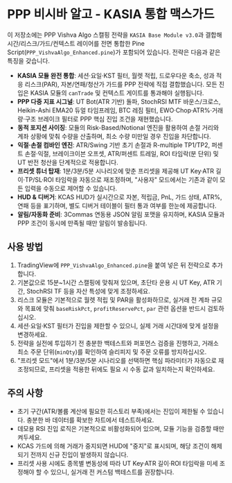 # PPP 비시바 알고 - KASIA 통합 맥스가드

이 저장소에는 PPP Vishva Algo 스캘핑 전략을 `KASIA Base Module v3.0`과 결합해 시간/리스크/가드/컨텍스트 레이어를 전면 통합한 Pine Script(`PPP_VishvaAlgo_Enhanced.pine`)가 포함되어 있습니다. 전략은 다음과 같은 특징을 갖습니다.

- **KASIA 모듈 완전 통합**: 세션·요일·KST 필터, 월렛 적립, 드로우다운 축소, 성과 적응 리스크(PAR), 자본/연패/청산가 가드를 PPP 전략에 직접 결합했습니다. 모든 진입은 KASIA 모듈의 `canTrade` 및 컨텍스트 게이트를 통과해야 실행됩니다.
- **PPP 다중 지표 시그널**: UT Bot(ATR 기반) 돌파, StochRSI MTF 바운스/크로스, Heikin-Ashi EMA20 듀얼 타임프레임, BTC 레짐 필터, EWO·Chop·ATR%·거래량·구조 브레이크 필터로 PPP 핵심 진입 조건을 재현했습니다.
- **동적 포지션 사이징**: 모듈의 Risk-Based/Notional 엔진을 활용하여 손절 거리와 계좌 상황에 맞춰 수량을 산출하며, 최소 수량 미만일 경우 진입을 차단합니다.
- **익절·손절 컴바인 엔진**: ATR/Swing 기반 초기 손절과 R-multiple TP1/TP2, 퍼센트 손절·익절, 브레이크이븐 오프셋, ATR/퍼센트 트레일, ROI 타임락(분 단위) 및 UT 반전 청산을 단계적으로 적용합니다.
- **프리셋 튜너 탑재**: 1분/3분/5분 시나리오에 맞춘 프리셋을 제공해 UT Key·ATR 길이·TP/SL·ROI 타임락을 자동으로 재조정하며, "사용자" 모드에서는 기존과 같이 모든 입력을 수동으로 제어할 수 있습니다.
- **HUD & 디버거**: KCAS HUD가 실시간으로 자본, 적립금, PnL, 가드 상태, ATR%, 연패 등을 표기하며, 별도 디버거 테이블이 필터 통과 여부를 한눈에 제공합니다.
- **알림/자동화 준비**: 3Commas 연동용 JSON 알림 포맷을 유지하며, KASIA 모듈과 PPP 조건이 동시에 만족될 때만 알림이 발송됩니다.

## 사용 방법
1. TradingView에 `PPP_VishvaAlgo_Enhanced.pine`을 붙여 넣은 뒤 전략으로 추가합니다.
2. 기본값으로 15분~1시간 스캘핑에 맞춰져 있으며, 초단타 운용 시 UT Key, ATR 기간, StochRSI TF 등을 자산 특성에 맞게 조정하세요.
3. 리스크 모듈은 기본적으로 월렛 적립 및 PAR을 활성화하므로, 실거래 전 계좌 규모와 목표에 맞춰 `baseRiskPct`, `profitReservePct`, `par` 관련 옵션을 반드시 검토하십시오.
4. 세션·요일·KST 필터가 진입을 제한할 수 있으니, 실제 거래 시간대에 맞게 설정을 변경하세요.
5. 전략을 실전에 투입하기 전 충분한 백테스트와 퍼포먼스 검증을 진행하고, 거래소 최소 주문 단위(`minQty`)를 확인하여 슬리피지 및 주문 오류를 방지하십시오.
6. "프리셋 모드"에서 1분/3분/5분 시나리오를 선택하면 핵심 파라미터가 자동으로 재조정되므로, 프리셋을 적용한 뒤에도 필요 시 수동 값과 일치하는지 확인하세요.

## 주의 사항
- 초기 구간(ATR/볼륨 계산에 필요한 히스토리 부족)에서는 진입이 제한될 수 있습니다. 충분한 바 데이터를 확보한 차트에서 테스트하세요.
- 데모용 RSI 진입 로직은 기본적으로 비활성화되어 있으며, 모듈 기능을 검증할 때만 켜두세요.
- KCAS 가드에 의해 거래가 중지되면 HUD에 "중지"로 표시되며, 해당 조건이 해제되기 전까지 신규 진입이 발생하지 않습니다.
- 프리셋 사용 시에도 종목별 변동성에 따라 UT Key·ATR 길이·ROI 타임락을 미세 조정해야 할 수 있으니, 실거래 전 커스텀 백테스트를 권장합니다.

